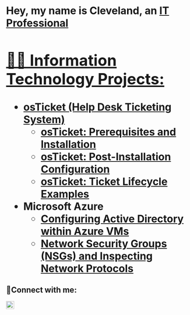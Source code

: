 <h1>Hey, my name is Cleveland, an <a href="https://linkedin.com/in/cleveland-guthrie">IT Professional<//h1>

<h2>👨‍💻 Information Technology Projects:</h2>

- <b>osTicket (Help Desk Ticketing System)</b>
  - [osTicket: Prerequisites and Installation](https://github.com/rasheed654/osticket-prereqs)
  - [osTicket: Post-Installation Configuration](https://github.com/rasheed654/post-install-config)
  - [osTicket: Ticket Lifecycle Examples](https://github.com/rasheed654/ticket-lifecycle)
- <b>Microsoft Azure</b>
  - [Configuring Active Directory within Azure VMs](https://github.com/rasheed654/configure-ad)
  - [Network Security Groups (NSGs) and Inspecting Network Protocols](https://github.com/rasheed654/azure-network-protocols)

<h2>🤳Connect with me:</h2>


[<img align="left" alt="Josh | LinkedIn" width="22px" src="https://cdn.cleveland-guthrie.net/npm/simple-icons@v3/icons/linkedin.svg" />][linkedin]


[linkedin]: https://linkedin.com/in/cleveland-guthrie-10ab1b358
